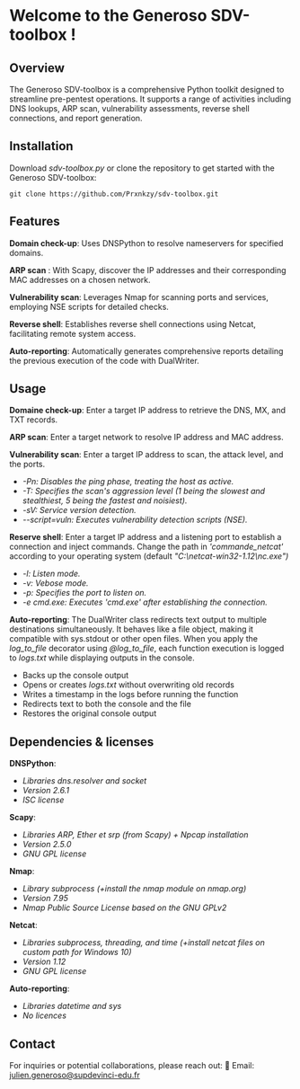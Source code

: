 # Welcome to the Generoso SDV-toolbox !

## Overview
The Generoso SDV-toolbox is a comprehensive Python toolkit designed to streamline pre-pentest operations. It supports a range of activities including DNS lookups, ARP scan, vulnerability assessments, reverse shell connections, and report generation.

## Installation
Download *sdv-toolbox.py* or clone the repository to get started with the Generoso SDV-toolbox:

    git clone https://github.com/Prxnkzy/sdv-toolbox.git

## Features
**Domain check-up**: Uses DNSPython to resolve nameservers for specified domains.

**ARP scan** : With Scapy, discover the IP addresses and their corresponding MAC addresses on a chosen network.

**Vulnerability scan**: Leverages Nmap for scanning ports and services, employing NSE scripts for detailed checks.

**Reverse shell**: Establishes reverse shell connections using Netcat, facilitating remote system access.

**Auto-reporting**: Automatically generates comprehensive reports detailing the previous execution of the code with DualWriter.

## Usage
**Domaine check-up**:
Enter a target IP address to retrieve the DNS, MX, and TXT records.

**ARP scan**:
Enter a target network to resolve IP address and MAC address.

**Vulnerability scan**:
Enter a target IP address to scan, the attack level, and the ports.
+ *-Pn: Disables the ping phase, treating the host as active.*
+ *-T: Specifies the scan's aggression level (1 being the slowest and stealthiest, 5 being the fastest and noisiest).*
+ *-sV: Service version detection.*
+ *--script=vuln: Executes vulnerability detection scripts (NSE).*

**Reserve shell**:
Enter a target IP address and a listening port to establish a connection and inject commands. Change the path in *'commande_netcat'* according to your operating system (default *"C:\netcat-win32-1.12\nc.exe")*
+ *-l: Listen mode.*
+ *-v: Vebose mode.*
+ *-p: Specifies the port to listen on.*
+ *-e cmd.exe: Executes 'cmd.exe' after establishing the connection.*

**Auto-reporting**:
The DualWriter class redirects text output to multiple destinations simultaneously. It behaves like a file object, making it compatible with sys.stdout or other open files.
When you apply the *log_to_file* decorator using *@log_to_file*, each function execution is logged to *logs.txt* while displaying outputs in the console.
+ Backs up the console output
+ Opens or creates *logs.txt* without overwriting old records
+ Writes a timestamp in the logs before running the function
+ Redirects text to both the console and the file
+ Restores the original console output

## Dependencies & licenses
**DNSPython**:
+ *Libraries dns.resolver and socket*
+ *Version 2.6.1*
+ *ISC license*

**Scapy**:
+ *Libraries ARP, Ether et srp (from Scapy) + Npcap installation*
+ *Version 2.5.0*
+ *GNU GPL license*

**Nmap**:
+ *Library subprocess (+install the nmap module on nmap.org)*
+ *Version 7.95*
+ *Nmap Public Source License based on the GNU GPLv2*

**Netcat**:
+ *Libraries subprocess, threading, and time (+install netcat files on custom path for Windows 10)*
+ *Version 1.12*
+ *GNU GPL license*

**Auto-reporting**:
+ *Libraries datetime and sys*
+ *No licences*

## Contact
For inquiries or potential collaborations, please reach out:
📧 Email: julien.generoso@supdevinci-edu.fr


